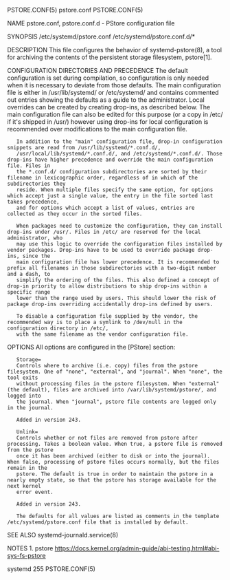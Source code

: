 PSTORE.CONF(5)								  pstore.conf								PSTORE.CONF(5)

NAME
       pstore.conf, pstore.conf.d - PStore configuration file

SYNOPSIS
       /etc/systemd/pstore.conf /etc/systemd/pstore.conf.d/*

DESCRIPTION
       This file configures the behavior of systemd-pstore(8), a tool for archiving the contents of the persistent storage filesystem, pstore[1].

CONFIGURATION DIRECTORIES AND PRECEDENCE
       The default configuration is set during compilation, so configuration is only needed when it is necessary to deviate from those defaults. The main
       configuration file is either in /usr/lib/systemd/ or /etc/systemd/ and contains commented out entries showing the defaults as a guide to the
       administrator. Local overrides can be created by creating drop-ins, as described below. The main configuration file can also be edited for this purpose
       (or a copy in /etc/ if it's shipped in /usr/) however using drop-ins for local configuration is recommended over modifications to the main
       configuration file.

       In addition to the "main" configuration file, drop-in configuration snippets are read from /usr/lib/systemd/*.conf.d/,
       /usr/local/lib/systemd/*.conf.d/, and /etc/systemd/*.conf.d/. Those drop-ins have higher precedence and override the main configuration file. Files in
       the *.conf.d/ configuration subdirectories are sorted by their filename in lexicographic order, regardless of in which of the subdirectories they
       reside. When multiple files specify the same option, for options which accept just a single value, the entry in the file sorted last takes precedence,
       and for options which accept a list of values, entries are collected as they occur in the sorted files.

       When packages need to customize the configuration, they can install drop-ins under /usr/. Files in /etc/ are reserved for the local administrator, who
       may use this logic to override the configuration files installed by vendor packages. Drop-ins have to be used to override package drop-ins, since the
       main configuration file has lower precedence. It is recommended to prefix all filenames in those subdirectories with a two-digit number and a dash, to
       simplify the ordering of the files. This also defined a concept of drop-in priority to allow distributions to ship drop-ins within a specific range
       lower than the range used by users. This should lower the risk of package drop-ins overriding accidentally drop-ins defined by users.

       To disable a configuration file supplied by the vendor, the recommended way is to place a symlink to /dev/null in the configuration directory in /etc/,
       with the same filename as the vendor configuration file.

OPTIONS
       All options are configured in the [PStore] section:

       Storage=
	   Controls where to archive (i.e. copy) files from the pstore filesystem. One of "none", "external", and "journal". When "none", the tool exits
	   without processing files in the pstore filesystem. When "external" (the default), files are archived into /var/lib/systemd/pstore/, and logged into
	   the journal. When "journal", pstore file contents are logged only in the journal.

	   Added in version 243.

       Unlink=
	   Controls whether or not files are removed from pstore after processing. Takes a boolean value. When true, a pstore file is removed from the pstore
	   once it has been archived (either to disk or into the journal). When false, processing of pstore files occurs normally, but the files remain in the
	   pstore. The default is true in order to maintain the pstore in a nearly empty state, so that the pstore has storage available for the next kernel
	   error event.

	   Added in version 243.

       The defaults for all values are listed as comments in the template /etc/systemd/pstore.conf file that is installed by default.

SEE ALSO
       systemd-journald.service(8)

NOTES
	1. pstore
	   https://docs.kernel.org/admin-guide/abi-testing.html#abi-sys-fs-pstore

systemd 255																	PSTORE.CONF(5)
